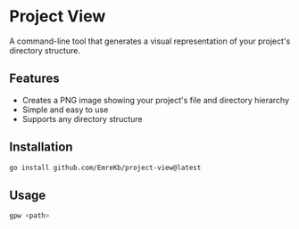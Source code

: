 # Project View

A command-line tool that generates a visual representation of your project's directory structure.

## Features

- Creates a PNG image showing your project's file and directory hierarchy
- Simple and easy to use
- Supports any directory structure

## Installation

```bash
go install github.com/EmreKb/project-view@latest
```

## Usage

```bash
gpw <path>
```